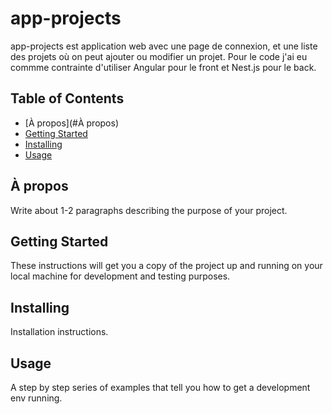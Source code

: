 # app-projects
app-projects est application web avec une page de connexion, et une liste des projets où on peut ajouter ou modifier un projet.
Pour le code j'ai eu commme contrainte d'utiliser Angular pour le front et Nest.js pour le back.
## Table of Contents

- [À propos](#À propos)
- [Getting Started](#getting_started)
- [Installing](#installing)
- [Usage](#usage)

## À propos
Write about 1-2 paragraphs describing the purpose of your project.

## Getting Started
These instructions will get you a copy of the project up and running on your local machine for development and testing purposes.

## Installing
Installation instructions.

## Usage
A step by step series of examples that tell you how to get a development env running.
